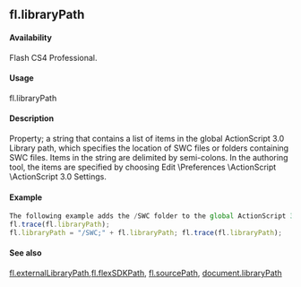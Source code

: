 ## fl.libraryPath

#### Availability

Flash CS4 Professional.

#### Usage

fl.libraryPath

#### Description

Property; a string that contains a list of items in the global ActionScript 3.0 Library path, which specifies the location of SWC files or folders containing SWC files. Items in the string are delimited by semi-colons. In the authoring tool, the items are specified by choosing Edit \Preferences \ActionScript \ActionScript 3.0 Settings.

#### Example

```javascript
The following example adds the /SWC folder to the global ActionScript 3.0 Library path:
fl.trace(fl.libraryPath);
fl.libraryPath = "/SWC;" + fl.libraryPath; fl.trace(fl.libraryPath);

```
#### See also

[fl.externalLibraryPath](#!wielmic/developers-animatesdk-docs/test/flash_object_(fl)/fl23.md),[fl.flexSDKPath](#!wielmic/developers-animatesdk-docs/test/flash_object_(fl)/fl29.md), [fl.sourcePath](#!wielmic/developers-animatesdk-docs/test/flash_object_(fl)/fl72.md), [document.libraryPath](#!wielmic/developers-animatesdk-docs/test/Document_object/docume99.md)
